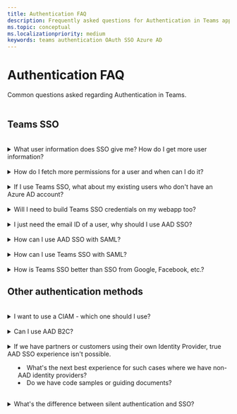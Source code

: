 ```yaml
---
title: Authentication FAQ
description: Frequently asked questions for Authentication in Teams app
ms.topic: conceptual
ms.localizationpriority: medium
keywords: teams authentication OAuth SSO Azure AD
---
```

# Authentication FAQ

Common questions asked regarding Authentication in Teams.
<br><br>

## Teams SSO

<br>
<details>
<summary>What user information does SSO give me? How do I get more user information?</summary>

**Answer**:
</details>
<br>
<details>
<summary>How do I fetch more permissions for a user and when can I do it?</summary>

**Answer**: You can use the On-behalf-of (OBO) flow in your application to request more permissions for your user from Azure AD. The permissions may require the user to give consent for using their Teams identity. You can resolve consent requirement in two ways:

- Prompt the user to give consent.
- The admin can consent on user's behalf. In this case, you may need to ensure the first user is an administrator or provide some kind of installation or setup process to gain the consent.

</details>
<br>
<details>
<summary>If I use Teams SSO, what about my existing users who don't have an Azure AD account?</summary>

**Answer**: There are two options for resolving this issue:

- You don't need to use Azure AD. Teams can provide pop-ups to allow other identity services to present their login screen.
  This may have disadvantages, such as:
  
  - Users juggle multiple user accounts using extra logins.
  - Setting permission within the app requires an admin or Team owner to determine the app’s login by each AAD user.
  - Removing non-AAD accounts accounts for users who leave the organization; etc.
  
  However, it's possible and many large apps use this method.

- Implement an identity mapping scheme. This is a design already used by many partners. Users to log into both your app’s IdP and Azure AD. Your app stores this mapping (either in its database or in user’s Azure AD profile). Your app’s authentication code must accommodate Azure AD SSO, and look up the user’s identity, content, and permission within the app.

</details>
<br>
<details>
<summary>Will I need to build Teams SSO credentials on my webapp too?</summary>

**Answer**: If you want your app to run both within Teams and as a stand-alone web-site, you can use either Teams SSO in Teams or a library like MSAL 2.0 if in a web browser.
</details>
<br>
<details>
<summary>I just need the email ID of a user, why should I use AAD SSO?</summary>

**Answer**:
</details>
<br>
<details>
<summary>How can I use AAD SSO with SAML?</summary>

**Answer**: For implementing SAML with AAD SSO, please see [Single Sign-On SAML protocol](/azure/active-directory/develop/single-sign-on-saml-protocol).
</details>
<br>
<details>
<summary>How can I use Teams SSO with SAML?</summary>

**Answer**: SAML with Teams SSO isn't supported. Teams SSO relies on the OAuth 2.0 protocol, which serves a similar role to SAML. It's widely used in cloud-based applications where SAML was designed for federating identity between enterprises.
</details>
<br>
<details>
<summary>How is Teams SSO better than SSO from Google, Facebook, etc.?</summary>

**Answer**: In the case of Teams apps, Teams SSO is better because Teams uses it to validate identity. The user identity is the same in Teams, Graph (and all the M365 content) and the app. This A single identity enables single sign-On with Teams.

Other advantages are for enterprise customers, such as:
- Integration with Azure AD (on-premises).
- Self-service password reset.
- Advanced auditing and compliance features.
- Dynamic groups based on rules.
- Multi-factor authentication.
- Conditional access (for example, users can only log in from a certain location or during certain times of day).
- Ability to work w/guest users from other enterprises (this is called Azure AD B2B).
</details>

## Other authentication methods

<br>
<details>
<summary>I want to use a CIAM - which one should I use?</summary>

**Answer**:
</details>
<br>
<details>
<summary>Can I use AAD B2C?</summary>

**Answer**:
</details>
<br>

<details>
<summary>If we have partners or customers using their own Identity Provider, true AAD SSO experience isn't possible.

- What's the next best experience for such cases where we have non-AAD identity providers?
- Do we have code samples or guiding documents?</summary>

**Answer**:
</details>
<br>
<details>
<summary>What's the difference between silent authentication and SSO?</summary>

**Answer**:
</details>

